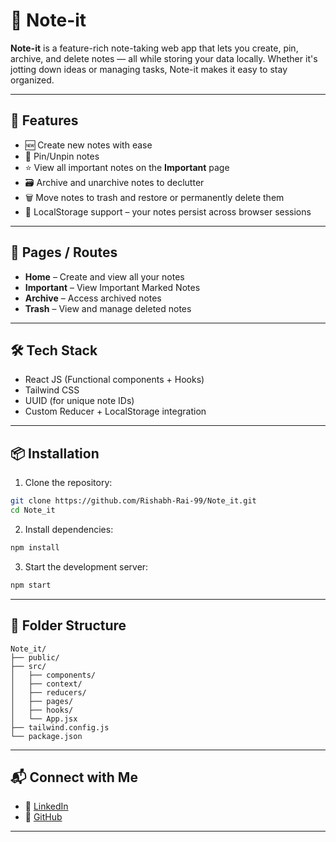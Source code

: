 
# 📝 Note-it

**Note-it** is a feature-rich note-taking web app that lets you create, pin, archive, and delete notes — all while storing your data locally. Whether it's jotting down ideas or managing tasks, Note-it makes it easy to stay organized.

---

## 🚀 Features

- 🆕 Create new notes with ease
- 📌 Pin/Unpin notes
- ⭐ View all important notes on the **Important** page
- 🗃️ Archive and unarchive notes to declutter
- 🗑️ Move notes to trash and restore or permanently delete them
- 💾 LocalStorage support – your notes persist across browser sessions

---

## 🧭 Pages / Routes

- **Home** – Create and view all your notes
- **Important** – View Important Marked Notes
- **Archive** – Access archived notes
- **Trash** – View and manage deleted notes

---

## 🛠️ Tech Stack

- React JS (Functional components + Hooks)
- Tailwind CSS
- UUID (for unique note IDs)
- Custom Reducer + LocalStorage integration

---

## 📦 Installation

1. Clone the repository:
```bash
git clone https://github.com/Rishabh-Rai-99/Note_it.git
cd Note_it
```

2. Install dependencies:
```bash
npm install
```

3. Start the development server:
```bash
npm start
```

---

## 📂 Folder Structure

```
Note_it/
├── public/
├── src/
│   ├── components/
│   ├── context/
│   ├── reducers/
│   ├── pages/
│   ├── hooks/
│   └── App.jsx
├── tailwind.config.js
└── package.json
```

---


## 📬 Connect with Me

- 💼 [LinkedIn](https://www.linkedin.com/in/rishabhrai996633/)
- 🐙 [GitHub](https://github.com/Rishabh-Rai-99)

---
